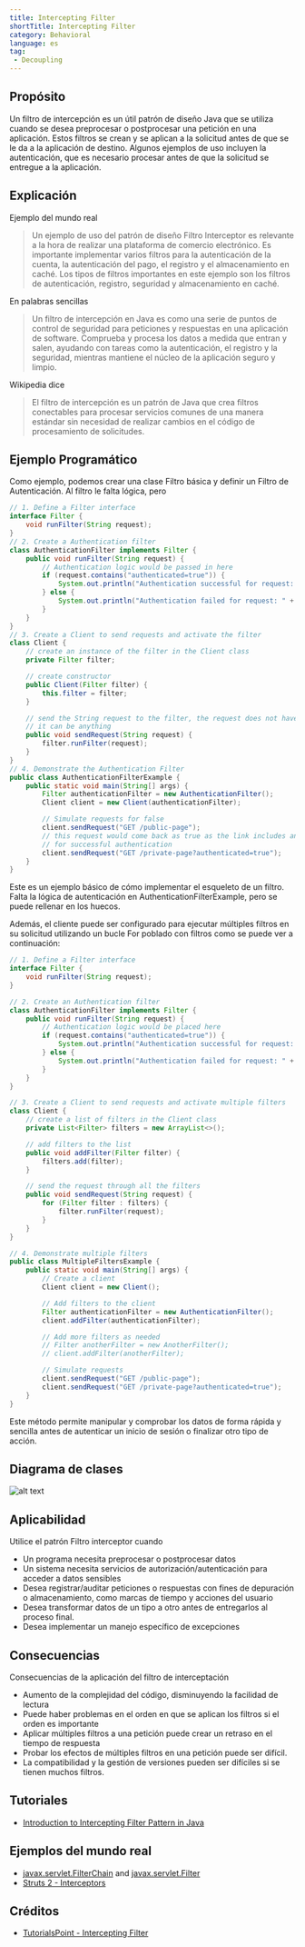 ```yaml
---
title: Intercepting Filter
shortTitle: Intercepting Filter
category: Behavioral
language: es
tag:
 - Decoupling
---
```


## Propósito
Un filtro de intercepción es un útil patrón de diseño Java que se utiliza cuando se desea preprocesar o postprocesar una petición en una aplicación. Estos filtros se crean y se aplican a la solicitud antes de que se le da a la aplicación de destino. Algunos ejemplos de uso incluyen la autenticación, que es necesario procesar antes de que la solicitud se entregue a la aplicación.

## Explicación
Ejemplo del mundo real
> Un ejemplo de uso del patrón de diseño Filtro Interceptor es relevante a la hora de realizar una plataforma de comercio electrónico. Es importante implementar varios filtros para la autenticación de la cuenta, la autenticación del pago, el registro y el almacenamiento en caché. Los tipos de filtros importantes en este ejemplo son los filtros de autenticación, registro, seguridad y almacenamiento en caché.

En palabras sencillas
> Un filtro de intercepción en Java es como una serie de puntos de control de seguridad para peticiones y respuestas en una aplicación de software. Comprueba y procesa los datos a medida que entran y salen, ayudando con tareas como la autenticación, el registro y la seguridad, mientras mantiene el núcleo de la aplicación seguro y limpio.

Wikipedia dice
> El filtro de intercepción es un patrón de Java que crea filtros conectables para procesar servicios comunes de una manera estándar sin necesidad de realizar cambios en el código de procesamiento de solicitudes.

## Ejemplo Programático
Como ejemplo, podemos crear una clase Filtro básica y definir un Filtro de Autenticación. Al filtro le falta lógica, pero

```java
// 1. Define a Filter interface
interface Filter {
    void runFilter(String request);
}
// 2. Create a Authentication filter
class AuthenticationFilter implements Filter {
    public void runFilter(String request) {
        // Authentication logic would be passed in here
        if (request.contains("authenticated=true")) {
            System.out.println("Authentication successful for request: " + request);
        } else {
            System.out.println("Authentication failed for request: " + request);
        }
    }
}
// 3. Create a Client to send requests and activate the filter
class Client {
    // create an instance of the filter in the Client class
    private Filter filter;

    // create constructor
    public Client(Filter filter) {
        this.filter = filter;
    }

    // send the String request to the filter, the request does not have to be a string
    // it can be anything
    public void sendRequest(String request) {
        filter.runFilter(request);
    }
}
// 4. Demonstrate the Authentication Filter
public class AuthenticationFilterExample {
    public static void main(String[] args) {
        Filter authenticationFilter = new AuthenticationFilter();
        Client client = new Client(authenticationFilter);

        // Simulate requests for false
        client.sendRequest("GET /public-page");
        // this request would come back as true as the link includes an argument
        // for successful authentication
        client.sendRequest("GET /private-page?authenticated=true");
    }
}
```
Este es un ejemplo básico de cómo implementar el esqueleto de un filtro. Falta la lógica de autenticación en AuthenticationFilterExample, pero se puede rellenar en los huecos.

Además, el cliente puede ser configurado para ejecutar múltiples filtros en su solicitud utilizando un bucle For poblado con filtros como se puede ver a continuación:

```java
// 1. Define a Filter interface
interface Filter {
    void runFilter(String request);
}

// 2. Create an Authentication filter
class AuthenticationFilter implements Filter {
    public void runFilter(String request) {
        // Authentication logic would be placed here
        if (request.contains("authenticated=true")) {
            System.out.println("Authentication successful for request: " + request);
        } else {
            System.out.println("Authentication failed for request: " + request);
        }
    }
}

// 3. Create a Client to send requests and activate multiple filters
class Client {
    // create a list of filters in the Client class
    private List<Filter> filters = new ArrayList<>();

    // add filters to the list
    public void addFilter(Filter filter) {
        filters.add(filter);
    }

    // send the request through all the filters
    public void sendRequest(String request) {
        for (Filter filter : filters) {
            filter.runFilter(request);
        }
    }
}

// 4. Demonstrate multiple filters
public class MultipleFiltersExample {
    public static void main(String[] args) {
        // Create a client
        Client client = new Client();

        // Add filters to the client
        Filter authenticationFilter = new AuthenticationFilter();
        client.addFilter(authenticationFilter);

        // Add more filters as needed
        // Filter anotherFilter = new AnotherFilter();
        // client.addFilter(anotherFilter);

        // Simulate requests
        client.sendRequest("GET /public-page");
        client.sendRequest("GET /private-page?authenticated=true");
    }
}
```
Este método permite manipular y comprobar los datos de forma rápida y sencilla antes de autenticar un inicio de sesión o finalizar otro tipo de acción.

## Diagrama de clases
![alt text](./etc/intercepting-filter.png "Intercepting Filter")

## Aplicabilidad
Utilice el patrón Filtro interceptor cuando

* Un programa necesita preprocesar o postprocesar datos
* Un sistema necesita servicios de autorización/autenticación para acceder a datos sensibles
* Desea registrar/auditar peticiones o respuestas con fines de depuración o almacenamiento, como marcas de tiempo y acciones del usuario
* Desea transformar datos de un tipo a otro antes de entregarlos al proceso final.
* Desea implementar un manejo específico de excepciones

## Consecuencias
Consecuencias de la aplicación del filtro de interceptación

* Aumento de la complejidad del código, disminuyendo la facilidad de lectura
* Puede haber problemas en el orden en que se aplican los filtros si el orden es importante
* Aplicar múltiples filtros a una petición puede crear un retraso en el tiempo de respuesta
* Probar los efectos de múltiples filtros en una petición puede ser difícil.
* La compatibilidad y la gestión de versiones pueden ser difíciles si se tienen muchos filtros.

## Tutoriales

* [Introduction to Intercepting Filter Pattern in Java](https://www.baeldung.com/intercepting-filter-pattern-in-java)

## Ejemplos del mundo real

* [javax.servlet.FilterChain](https://tomcat.apache.org/tomcat-8.0-doc/servletapi/javax/servlet/FilterChain.html) and [javax.servlet.Filter](https://tomcat.apache.org/tomcat-8.0-doc/servletapi/javax/servlet/Filter.html)
* [Struts 2 - Interceptors](https://struts.apache.org/core-developers/interceptors.html)

## Créditos

* [TutorialsPoint - Intercepting Filter](http://www.tutorialspoint.com/design_pattern/intercepting_filter_pattern.htm)
